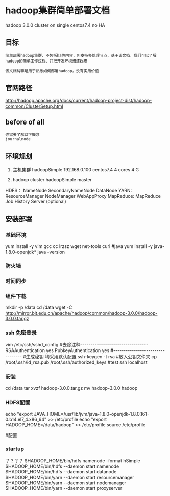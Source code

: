 # hadoop集群简单部署文档

hadoop 3.0.0 cluster on single centos7.4
no HA


## 目标
    简单部署hadoop集群，不包括ha等内容，但支持多处理节点，基于该文档，我们可以了解hadoop的简单工作过程、并把开发环境搭建起来

    该文档纯粹是用于熟悉如何部署hadoop，没有实用价值

## 官网路径
http://hadoop.apache.org/docs/current/hadoop-project-dist/hadoop-common/ClusterSetup.html

## before of all
    你需要了解以下概念
    journalnode


## 环境规划
1. 主机集群
hadoopSimple 192.168.0.100   centos7.4 
4 cores 4 G

2. hadoop cluster
hadoopSimple master 

HDFS： NameNode SecondaryNameNode DataNode
YARN: ResourceManager NodeManager WebAppProxy
MapReduce: MapReduce Job History Server (optional)

## 安装部署
### 基础环境
yum install -y vim gcc cc lrzsz wget net-tools curl
#java
yum install -y java-1.8.0-openjdk*
java -version
### 防火墙
### 时间同步
### 组件下载
mkdir -p /data
cd /data
wget -C http://mirror.bit.edu.cn/apache/hadoop/common/hadoop-3.0.0/hadoop-3.0.0.tar.gz

### ssh 免密登录
vim /etc/ssh/sshd_config
#去除注释---------------------------------
RSAAuthentication yes
PubkeyAuthentication yes
#---------------------------------
#生成秘钥 均采用默认配置
ssh-keygen -t rsa
#放入公钥文件夹
cp /root/.ssh/id_rsa.pub /root/.ssh/authorized_keys
#test
ssh localhost

### 安装
cd /data
tar xvzf hadoop-3.0.0.tar.gz
mv hadoop-3.0.0 hadoop


### HDFS配置

echo "export JAVA_HOME=/usr/lib/jvm/java-1.8.0-openjdk-1.8.0.161-0.b14.el7_4.x86_64" >> /etc/profile
echo "export HADOOP_HOME=/data/hadoop" >> /etc/profile
source /etc/profile

#配置


### startup

？？？？ 
$HADOOP_HOME/bin/hdfs namenode -format hSimple
$HADOOP_HOME/bin/hdfs --daemon start namenode
$HADOOP_HOME/bin/hdfs --daemon start datanode
$HADOOP_HOME/bin/yarn --daemon start resourcemanager
$HADOOP_HOME/bin/yarn --daemon start nodemanager
$HADOOP_HOME/bin/yarn --daemon start proxyserver